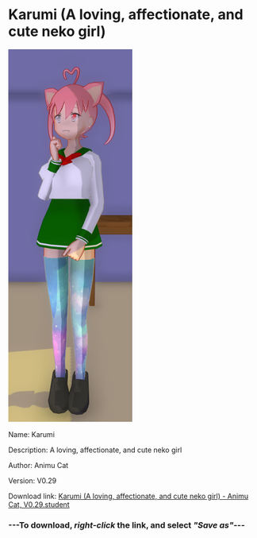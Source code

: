 # Karumi (A loving, affectionate, and cute neko girl)

<img src = "https://raw.githubusercontent.com/Arbiter1223/Daigaku-Gurashi-Custom-Students/master/Students/Files/Karumi%20(A%20loving%2C%20affectionate%2C%20and%20cute%20neko%20girl).png">

Name: Karumi

Description: A loving, affectionate, and cute neko girl

Author: Animu Cat

Version: V0.29

Download link: <a href="https://raw.githubusercontent.com/Arbiter1223/Daigaku-Gurashi-Custom-Students/master/Students/Files/Karumi%20(A%20loving%2C%20affectionate%2C%20and%20cute%20neko%20girl)%20-%20Animu%20Cat%2C%20V0.29.student">Karumi (A loving, affectionate, and cute neko girl) - Animu Cat, V0.29.student</a>

### ---**To download, _right-click_ the link, and select _"Save as"_**---
